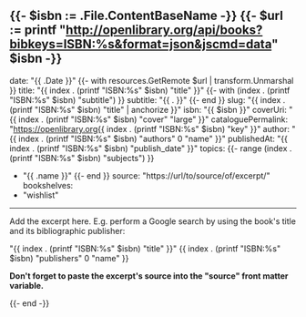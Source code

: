 {{- $isbn := .File.ContentBaseName -}}
{{- $url := printf "http://openlibrary.org/api/books?bibkeys=ISBN:%s&format=json&jscmd=data" $isbn -}}
---
date: "{{ .Date }}"
{{- with resources.GetRemote $url | transform.Unmarshal }}
title: "{{ index . (printf "ISBN:%s" $isbn) "title" }}"
{{- with (index . (printf "ISBN:%s" $isbn) "subtitle") }}
subtitle: "{{ . }}"
{{- end }}
slug: "{{ index . (printf "ISBN:%s" $isbn) "title" | anchorize }}"
isbn: "{{ $isbn }}"
coverUri: "{{ index . (printf "ISBN:%s" $isbn) "cover" "large" }}"
cataloguePermalink: "https://openlibrary.org{{ index . (printf "ISBN:%s" $isbn) "key" }}"
author: "{{ index . (printf "ISBN:%s" $isbn) "authors" 0 "name" }}"
publishedAt: "{{ index . (printf "ISBN:%s" $isbn) "publish_date" }}"
topics:
{{- range (index . (printf "ISBN:%s" $isbn) "subjects") }}
  - "{{ .name }}"
{{- end }}
source: "https://url/to/source/of/excerpt/"
bookshelves:
  - "wishlist"
---

Add the excerpt here. E.g. perform a Google search by using the book's title and
its bibliographic publisher:

"{{ index . (printf "ISBN:%s" $isbn) "title" }}" {{ index . (printf "ISBN:%s" $isbn) "publishers" 0 "name" }}

**Don't forget to paste the excerpt's source into the "source" front matter 
variable.**

{{- end -}}